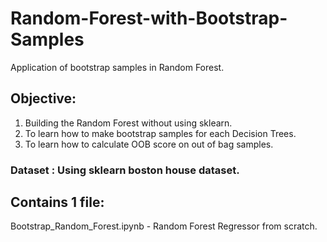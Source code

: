 # Random-Forest-with-Bootstrap-Samples
Application of bootstrap samples in Random Forest.

## Objective:
1) Building the Random Forest without using sklearn.
2) To learn how to make bootstrap samples for each Decision Trees.
3) To learn how to calculate OOB score on out of bag samples.

### Dataset : Using sklearn boston house dataset.

## Contains 1 file:
Bootstrap_Random_Forest.ipynb - Random Forest Regressor from scratch.
